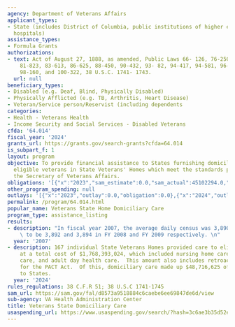 ```yaml
---
agency: Department of Veterans Affairs
applicant_types:
- State (includes District of Columbia, public institutions of higher education and
  hospitals)
assistance_types:
- Formula Grants
authorizations:
- text: Act of August 27, 1888, as amended, Public Laws 66- 126, 76-250, 78-202, 80-531,
    81-823, 83-613, 86-625, 88-450, 90-432, 93- 82, 94-417, 94-581, 96-151, 97-251,
    98-160, and 100-322, 38 U.S.C. 1741- 1743.
  url: null
beneficiary_types:
- Disabled (e.g. Deaf, Blind, Physically Disabled)
- Physically Afflicted (e.g. TB, Arthritis, Heart Disease)
- Veteran/Service person/Reservist (including dependents
categories:
- Health - Veterans Health
- Income Security and Social Services - Disabled Veterans
cfda: '64.014'
fiscal_year: '2024'
grants_url: https://grants.gov/search-grants?cfda=64.014
is_subpart_f: 1
layout: program
objective: To provide financial assistance to States furnishing domiciliary care to
  eligible veterans in State Veterans' Homes which meet the standards prescribed by
  the Secretary of Veterans Affairs.
obligations: '[{"x":"2023","sam_estimate":0.0,"sam_actual":45102294.0,"usa_spending_actual":45887017.03},{"x":"2024","sam_estimate":0.0,"sam_actual":48716625.0,"usa_spending_actual":49059738.11},{"x":"2025","sam_estimate":0.0,"sam_actual":51393000.0,"usa_spending_actual":7135263.55}]'
other_program_spending: null
outlays: '[{"x":"2023","outlay":0.0,"obligation":0.0},{"x":"2024","outlay":0.0,"obligation":0.0},{"x":"2025","outlay":0.0,"obligation":0.0}]'
permalink: /program/64.014.html
popular_name: Veterans State Home Domiciliary Care
program_type: assistance_listing
results:
- description: "In fiscal year 2007, the average daily census was 3,890 and is projected\
    \ to be 3,892 and 3,894 in FY 2008 and FY 2009 respectively. \n"
  year: '2007'
- description: 167 individual State Veterans Homes provided care to eligible Veterans
    at a total cost of $1,768,393,024, which included nursing home care, domiciliary
    care, and adult day health care.  This amount also includes retroactive payments
    for the PACT Act.  Of this, domiciliary care made up $48,716,625 of funds provided
    to States.
  year: '2024'
rules_regulations: 38 C.F.R 51; 38 U.S.C 1741-1745
sam_url: https://sam.gov/fal/d8573a9518884c6caebe6ee69847de6d/view
sub-agency: VA Health Administration Center
title: Veterans State Domiciliary Care
usaspending_url: https://www.usaspending.gov/search/?hash=3c6ae3b35d52ecb7dd2484b4182ee399
---
```

